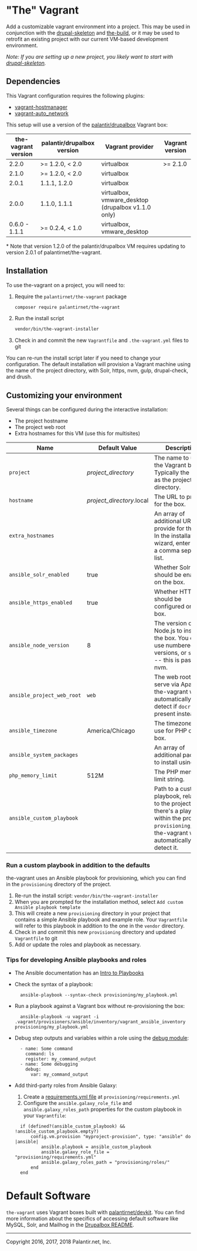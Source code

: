# "The" Vagrant

Add a customizable vagrant environment into a project. This may be used in conjunction with the [drupal-skeleton](https://github.com/palantirnet/drupal-skeleton) and [the-build](https://github.com/palantirnet/the-build), or it may be used to retrofit an existing project with our current VM-based development environment.

_Note: If you are setting up a new project, you likely want to start with [drupal-skeleton](https://github.com/palantirnet/drupal-skeleton)._

## Dependencies

This Vagrant configuration requires the following plugins:

* [vagrant-hostmanager](https://github.com/devopsgroup-io/vagrant-hostmanager)
* [vagrant-auto_network](https://github.com/oscar-stack/vagrant-auto_network)

This setup will use a version of the [palantir/drupalbox](https://app.vagrantup.com/palantir/boxes/drupalbox) Vagrant box:

| the-vagrant version | palantir/drupalbox version | Vagrant provider | Vagrant version |
|---|---|---|---|
| 2.2.0 | >= 1.2.0, < 2.0 | virtualbox | >= 2.1.0 |
| 2.1.0 | >= 1.2.0, < 2.0 | virtualbox |
| 2.0.1 | 1.1.1, 1.2.0 | virtualbox |
| 2.0.0 | 1.1.0, 1.1.1 | virtualbox, vmware_desktop (drupalbox v1.1.0 only) |
| 0.6.0 - 1.1.1 | >= 0.2.4, < 1.0 | virtualbox, vmware_desktop |

\* Note that version 1.2.0 of the palantir/drupalbox VM requires updating to version 2.0.1 of palantirnet/the-vagrant.

## Installation

To use the-vagrant on a project, you will need to:

1. Require the `palantirnet/the-vagrant` package

    ```sh
    composer require palantirnet/the-vagrant
    ```
    
2. Run the install script

    ```sh
    vendor/bin/the-vagrant-installer
    ```

3. Check in and commit the new `Vagrantfile` and `.the-vagrant.yml` files to git

You can re-run the install script later if you need to change your configuration. The default installation will provision a Vagrant machine using the name of the project directory, with Solr, https, nvm, gulp, drupal-check, and drush.

## Customizing your environment

Several things can be configured during the interactive installation:

* The project hostname
* The project web root
* Extra hostnames for this VM (use this for multisites)

| Name | Default Value | Description |
|---|---|---|
| `project` | *project_directory* | The name to use for the Vagrant box. Typically the same as the project directory. |
| `hostname` | *project_directory*.local | The URL to provide for the box. |
| `extra_hostnames` | | An array of additional URLs to provide for the box. In the installation wizard, enter this as a comma separated list. |
| `ansible_solr_enabled` | true | Whether Solr should be enabled on the box. |
| `ansible_https_enabled` | true | Whether HTTPS should be configured on the box. |
| `ansible_node_version` | 8 | The version of Node.js to install on the box. You can use numbered versions, or `stable` -- this is passed to nvm. |
| `ansible_project_web_root` | `web` | The web root to serve via Apache. the-vagrant will automatically detect if `docroot` is present instead. |
| `ansible_timezone` | America/Chicago | The timezone to use for PHP on the box. |
| `ansible_system_packages` |  | An array of additional packages to install using apt. |
| `php_memory_limit` | 512M | The PHP memory limit string. |
| `ansible_custom_playbook` |  | Path to a custom playbook, relative to the project. If there's a playbook within the project at `provisioning/*.yml`, the-vagrant will automatically detect it. |


### Run a custom playbook in addition to the defaults

the-vagrant uses an Ansible playbook for provisioning, which you can find in the `provisioning` directory of the project.

1. Re-run the install script: `vendor/bin/the-vagrant-installer`
2. When you are prompted for the installation method, select `Add custom Ansible playbook template`
3. This will create a new `provisioning` directory in your project that contains a simple Ansible playbook and example role. Your `Vagrantfile` will refer to this playbook in addition to the one in the `vendor` directory.
4. Check in and commit this new `provisioning` directory and updated `Vagrantfile` to git
5. Add or update the roles and playbook as necessary.

### Tips for developing Ansible playbooks and roles

* The Ansible documentation has an [Intro to Playbooks](https://docs.ansible.com/ansible/latest/user_guide/playbooks_intro.html)
* Check the syntax of a playbook:

  ```
    ansible-playbook --syntax-check provisioning/my_playbook.yml
  ```
* Run a playbook against a Vagrant box without re-provisioning the box:

  ```
    ansible-playbook -u vagrant -i .vagrant/provisioners/ansible/inventory/vagrant_ansible_inventory provisioning/my_playbook.yml
  ```
* Debug step outputs and variables within a role using the [debug module](https://docs.ansible.com/ansible/devel/modules/debug_module.html):

  ```
    - name: Some command
      command: ls
      register: my_command_output
    - name: Some debugging
      debug:
        var: my_command_output
  ```
* Add third-party roles from Ansible Galaxy:
  1. Create a [requirements.yml file](https://docs.ansible.com/ansible/devel/reference_appendices/galaxy.html?highlight=requirements%20yml#installing-multiple-roles-from-a-file) at `provisioning/requirements.yml`
  2. Configure the `ansible.galaxy_role_file` and `ansible.galaxy_roles_path` properties for the custom playbook in your `Vagrantfile`:

  ```
    if (defined?(ansible_custom_playbook) && !ansible_custom_playbook.empty?)
        config.vm.provision "myproject-provision", type: "ansible" do |ansible|
            ansible.playbook = ansible_custom_playbook
            ansible.galaxy_role_file = "provisioning/requirements.yml"
            ansible.galaxy_roles_path = "provisioning/roles/"
        end
    end
  ```

# Default Software

`the-vagrant` uses Vagrant boxes built with [palantirnet/devkit](https://github.com/palantirnet/devkit). You can find more information about the specifics of accessing default software like MySQL, Solr, and Mailhog in the [Drupalbox README](https://github.com/palantirnet/devkit/blob/develop/drupalbox/README.md).

----
Copyright 2016, 2017, 2018 Palantir.net, Inc.
